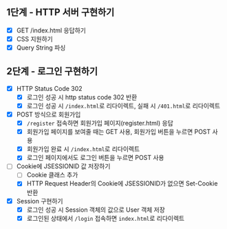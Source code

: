 ## 1단계 - HTTP 서버 구현하기

- [x] GET /index.html 응답하기
- [x] CSS 지원하기
- [x] Query String 파싱

## 2단계 - 로그인 구현하기

- [x] HTTP Status Code 302
  - [x] 로그인 성공 시 http status code 302 반환
  - [x] 로그인 성공 시 `/index.html`로 리다이렉트, 실패 시 `/401.html`로 리다이렉트
- [x] POST 방식으로 회원가입
  - [x] `/register` 접속하면 회원가입 페이지(register.html) 응답
  - [x] 회원가입 페이지를 보여줄 때는 GET 사용, 회원가입 버튼을 누르면 POST 사용
  - [x] 회원가입 완료 시 `/index.html`로 리다이렉트
  - [x] 로그인 페이지에서도 로그인 버튼을 누르면 POST 사용
- [ ] Cookie에 JSESSIONID 값 저장하기
  - [ ] Cookie 클래스 추가
  - [x] HTTP Request Header의 Cookie에 JSESSIONID가 없으면 Set-Cookie 반환
- [x] Session 구현하기
  - [x] 로그인 성공 시 Session 객체의 값으로 User 객체 저장 
  - [x] 로그인된 상태에서 `/login` 접속하면 `index.html`로 리다이렉트
